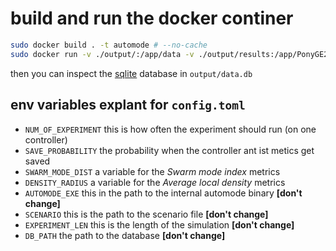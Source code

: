 # build and run the docker continer

```bash
sudo docker build . -t automode # --no-cache
sudo docker run -v ./output/:/app/data -v ./output/results:/app/PonyGE2/results automode
```

then you can inspect the [sqlite](https://www.sqlite.org/index.html) database in `output/data.db`

## env variables explant for `config.toml`

- `NUM_OF_EXPERIMENT` this is how often the experiment should run (on one controller)  
- `SAVE_PROBABILITY` the probability when the controller ant ist metics get saved
- `SWARM_MODE_DIST` a variable for the *Swarm mode index* metrics
- `DENSITY_RADIUS`  a variable for the *Average local density* metrics
- `AUTOMODE_EXE` this in the path to the internal automode binary **[don't change]**
- `SCENARIO` this is the path to the scenario file **[don't change]**
- `EXPERIMENT_LEN` this is the length of the simulation **[don't change]**
- `DB_PATH` the path to the database **[don't change]**